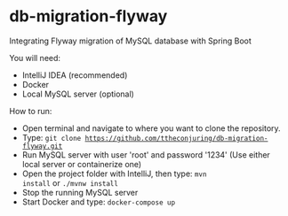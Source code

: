 # db-migration-flyway
Integrating Flyway migration of MySQL database with Spring Boot

 You will need:
- IntelliJ IDEA (recommended)
- Docker
- Local MySQL server (optional)

How to run:
- Open terminal and navigate to where you want to clone the repository.
- Type: <code>git clone https://github.com/ttheconjuring/db-migration-flyway.git</code>
- Run MySQL server with user 'root' and password '1234' (Use either local server or containerize one)
- Open the project folder with IntelliJ, then type: <code>mvn install</code> or <code>./mvnw install</code>
- Stop the running MySQL server
- Start Docker and type: <code>docker-compose up</code>
